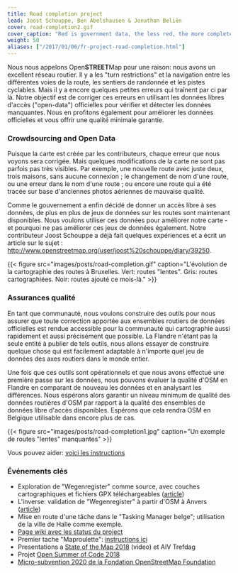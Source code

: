 ```yaml
---
title: Road completion project
lead: Joost Schouppe, Ben Abelshausen & Jonathan Beliën
cover: road-completion2.gif
cover_caption: "Red is government data, the less red, the more complete OSM becomes."
weight: 50
aliases: ["/2017/01/06/fr-project-road-completion.html"]
---
```


Nous nous appelons Open**STREET**Map pour une raison: nous avons un excellent réseau routier. Il y a les "turn restrictions" et la navigation entre les différentes voies de la route, les sentiers de randonnée et les pistes cyclables. Mais il y a encore quelques petites erreurs qui traînent par ci par là. Notre objectif est de corriger ces erreurs en utilisant les données libres d'accès ("open-data") officielles pour vérifier et détecter les données manquantes. Nous en profitons également pour améliorer les données officielles et vous offrir une qualité minimale garantie.

### Crowdsourcing and Open Data

Puisque la carte est créée par les contributeurs, chaque erreur que nous voyons sera corrigée. Mais quelques modifications de la carte ne sont pas parfois pas très visibles. Par exemple, une nouvelle route avec juste deux, trois maisons, sans aucune connexion ; le changement de nom d'une route, ou une erreur dans le nom d'une route ; ou encore une route qui a été tracée sur base d'anciennes photos aériennes de mauvaise qualité.

Comme le gouvernement a enfin décidé de donner un accès libre à ses données, de plus en plus de jeux de données sur les routes sont maintenant disponibles. Nous voulons utiliser ces données pour améliorer notre carte - et pourquoi ne pas améliorer ces jeux de données également. Notre contributeur Joost Schouppe a déjà fait quelques expériences et a écrit un article sur le sujet : <http://www.openstreetmap.org/user/joost%20schouppe/diary/39250>.

{{< figure src="images/posts/road-completion.gif" caption="L'évolution de la cartographie des routes à Bruxelles. Vert: routes \"lentes\". Gris: routes cartographiées. Noir: routes ajouté ce mois-là." >}}

### Assurances qualité

En tant que communauté, nous voulons construire des outils pour nous assurer que toute correction apportée aux ensembles routiers de données officielles est rendue accessible pour la communauté qui cartographie aussi rapidement et aussi précisément que possible. La Flandre n'étant pas la seule entité à publier de tels outils, nous allons essayer de construire quelque chose qui est facilement adaptable à n'importe quel jeu de données des axes routiers dans le monde entier.

Une fois que ces outils sont opérationnels et que nous avons effectué une première passe sur les données, nous pouvons évaluer la qualité d'OSM en Flandre en comparant de nouveau les données et en analysant les différences. Nous espérons alors garantir un niveau minimum de qualité des données routières d'OSM par rapport à la qualité des ensembles de données libre d'accès disponibles. Espérons que cela rendra OSM en Belgique utilisable dans encore plus de cas.

{{< figure src="images/posts/road-completion1.jpg" caption="Un exemple de routes \"lentes\" manquantes" >}}

Vous pouvez aider: [voici les instructions](https://wiki.openstreetmap.org/wiki/WikiProject_Belgium/Road_completion_project/Instructions)

### Événements clés

* Exploration de "Wegenregister" comme source, avec couches cartographiques et fichiers GPX téléchargeables ([article](http://www.openstreetmap.org/user/joost%20schouppe/diary/39250))
* L'inverse: validation de "Wegenregister" à partir d'OSM à Anvers ([article](http://www.openstreetmap.org/user/joost%20schouppe/diary/39573))
* Mise en route d'une tâche dans le "Tasking Manager belge"; utilisation de la ville de Halle comme exemple.
* [Page wiki avec les status du project](https://wiki.openstreetmap.org/wiki/WikiProject_Belgium/Road_completion_project)
* Premier tache "Maproulette": [instructions ici](https://wiki.openstreetmap.org/wiki/WikiProject_Belgium/Road_completion_project/Instructions)
* Presentations a [State of the Map 2018](https://2018.stateofthemap.org/2018/T097-Road_Completion_in_Belgium_-_Mapping___verifying__all__the_roads_/) (video) et AIV Trefdag
* Projet [Open Summer of Code 2018](https://2018.summerofcode.be/roadcompletion.html)
* [Micro-subvention 2020 de la Fondation OpenStreetMap Foundation](https://wiki.openstreetmap.org/wiki/Microgrants/Microgrants_2020/Proposal/Road_Completion_project)
